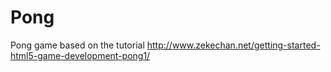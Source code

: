 # Pong
Pong game based on the tutorial http://www.zekechan.net/getting-started-html5-game-development-pong1/
